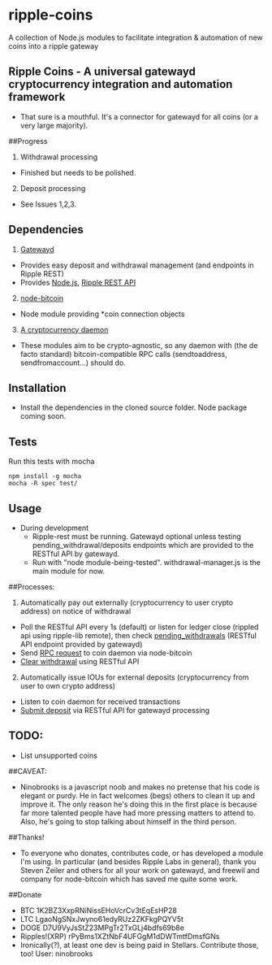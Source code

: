 ripple-coins
============

A collection of Node.js modules to facilitate integration &amp; automation of new coins into a ripple gateway


## Ripple Coins - A universal gatewayd cryptocurrency integration and automation framework

  - That sure is a mouthful. It's a connector for gatewayd for all coins (or a very large majority).

##Progress
1. Withdrawal processing
  - Finished but needs to be polished.
2. Deposit processing
  - See Issues 1,2,3.

## Dependencies

1. [Gatewayd](https://github.com/ripple/gatewayd)
  - Provides easy deposit and withdrawal management (and endpoints in Ripple REST)
  - Provides [Node.js](https://github.com/joyent/node/wiki/Installing-Node.js-via-package-manager), [Ripple REST API](https://github.com/ripple/ripple-rest.git)

2. [node-bitcoin](https://www.npmjs.org/package/bitcoin)
  - Node module providing *coin connection objects

3. [A cryptocurrency daemon](https://github.com/dogecoin/dogecoin)
  - These modules aim to be crypto-agnostic, so any daemon with (the de facto standard) bitcoin-compatible RPC calls (sendtoaddress, sendfromaccount...) should do.

## Installation
 - Install the dependencies in the cloned source folder. Node package coming soon.

## Tests

Run this tests with mocha

    npm install -g mocha
    mocha -R spec test/

## Usage
 - During development
   - Ripple-rest must be running. Gatewayd optional unless testing pending_withdrawal/deposits endpoints which are provided to the RESTful API by gatewayd.
   - Run with "node module-being-tested". withdrawal-manager.js is the main module for now.

##Processes:
 1. Automatically pay out externally (cryptocurrency to user crypto address) on notice of withdrawal
   - Poll the RESTful API every 1s (default) or listen for ledger close (rippled api using ripple-lib remote), then check [pending_withdrawals](https://github.com/ripple/gatewayd#listing-withdrawals) (RESTful API endpoint provided by gatewayd)
   - Send [RPC request](https://en.bitcoin.it/wiki/Original_Bitcoin_client/API_calls_list) to coin daemon via node-bitcoin
   - [Clear withdrawal](https://github.com/ripple/gatewayd#clearing-a-withdrawal) using RESTful API
 2. Automatically issue IOUs for external deposits (cryptocurrency from user to own crypto address)
   - Listen to coin daemon for received transactions
   - [Submit deposit](https://github.com/ripple/gatewayd#creating-a-deposit) via RESTful API for gatewayd processing

## TODO:
 - List unsupported coins

##CAVEAT:
 - Ninobrooks is a javascript noob and makes no pretense that his code is elegant or purdy. He in fact welcomes (begs) others to clean it up and improve it. The only reason he's doing this in the first place is because far more talented people have had more pressing matters to attend to. Also, he's going to stop talking about himself in the third person.

##Thanks!
 - To everyone who donates, contributes code, or has developed a module I'm using. In particular (and besides Ripple Labs in general), thank you Steven Zeiler and others for all your work on gatewayd, and freewil and company for node-bitcoin which has saved me quite some work.

##Donate
  - BTC 1K2BZ3XxpRNiNissEHoVcrCv3tEqEsHP28
  - LTC LgaoNgSNxJwyno61edyRUz2ZKFkgPQYV5t
  - DOGE D7U9VyJsStZ23MPgTr2TxGLj4bdfs69b8e
  - Ripples!(XRP) rPyBms1XZtNbF4UFGgM1dDWTmtfDmsfGNs
  - Ironically(?), at least one dev is being paid in Stellars. Contribute those, too! User: ninobrooks
